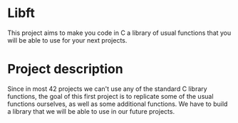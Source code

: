 # Libft

This project aims to make you code in C a library of usual functions that you will be able to use for your next projects.

# Project description

Since in most 42 projects we can't use any of the standard C library functions, the goal of this first project is to replicate some of the usual functions ourselves, as well as some additional functions.
We have to build a library that we will be able to use in our future projects.
